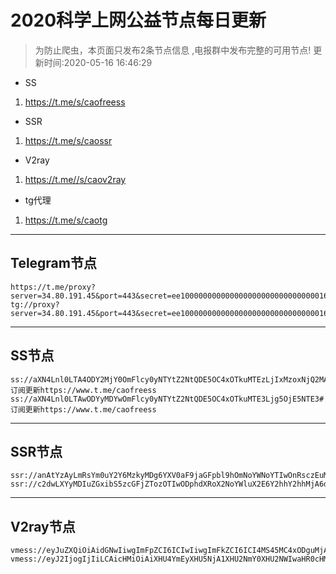 
# 2020科学上网公益节点每日更新

>为防止爬虫，本页面只发布2条节点信息 ,电报群中发布完整的可用节点!
更新时间:2020-05-16 16:46:29

- SS     
1. https://t.me/s/caofreess
- SSR
1. https://t.me/s/caossr
- V2ray
1. https://t.me//s/caov2ray
- tg代理
1. https://t.me/s/caotg
----------


## Telegram节点

```
https://t.me/proxy?server=34.80.191.45&port=443&secret=ee100000000000000000000000000000016e6f64656a732e6f7267
tg://proxy?server=34.80.191.45&port=443&secret=ee100000000000000000000000000000016e6f64656a732e6f7267
```

----------


## SS节点

```
ss://aXN4Lnl0LTA4ODY2MjY0OmFlcy0yNTYtZ2NtQDE5OC4xOTkuMTEzLjIxMzoxNjQ2MA==#订阅更新https://www.t.me/caofreess
ss://aXN4Lnl0LTAwODYyMDYwOmFlcy0yNTYtZ2NtQDE5OC4xOTkuMTE3Ljg5OjE5NTE3#订阅更新https://www.t.me/caofreess

```
----------


## SSR节点

```
ssr://anAtYzAyLmRsYm0uY2Y6MzkyMDg6YXV0aF9jaGFpbl9hOmNoYWNoYTIwOnRsczEuMl90aWNrZXRfYXV0aDpRa1JyV0doci8_b2Jmc3BhcmFtPSZwcm90b3BhcmFtPSZyZW1hcmtzPTU1UzE1b3FsNTc2a1FHTmhiM056Y3VhdmotYVhwZWFidE9hV3NBPT0mZ3JvdXA9Nks2aTZaaUY1cHUwNXBhd2FIUjBjSE02THk5M2QzY3VkQzV0WlM5allXOXpjM0k9
ssr://c2dwLXYyMDIuZGxibS5zcGFjZTozOTIwODphdXRoX2NoYWluX2E6Y2hhY2hhMjA6dGxzMS4yX3RpY2tldF9hdXRoOlFrUnJXR2hyLz9vYmZzcGFyYW09JnByb3RvcGFyYW09JnJlbWFya3M9NTVTMTVvcWw1NzZrUUdOaGIzTnpjdWF2ai1hWHBlYWJ0T2FXc0E9PSZncm91cD02SzZpNlppRjVwdTA1cGF3YUhSMGNITTZMeTkzZDNjdWRDNXRaUzlqWVc5emMzST0=

```
----------



## V2ray节点
```
vmess://eyJuZXQiOiAidGNwIiwgImFpZCI6ICIwIiwgImFkZCI6ICI4MS45MC4xODguMjA0IiwgInBvcnQiOiAiMTY5NjYiLCAicGF0aCI6ICIiLCAibWV0aG9kIjogIm5vbmUiLCAiaG9zdCI6ICIiLCAiaWQiOiAiOTA1MTcxNTQtMDRmOC00ZWJmLWM0ZjItZmM3MWU0ZGJlN2E2IiwgInRscyI6ICIiLCAicHMiOiAiXHU4YmEyXHU5NjA1XHU2NmY0XHU2NWIwaHR0cHM6Ly93d3cudC5tZS9jYW92MnJheSIsICJ0eXBlIjogIm5vbmUiLCAidiI6ICIyIn0=
vmess://eyJ2IjogIjIiLCAicHMiOiAiXHU4YmEyXHU5NjA1XHU2NmY0XHU2NWIwaHR0cHM6Ly93d3cudC5tZS9jYW92MnJheSIsICJhZGQiOiAibWlsa2dvZ28udGsiLCAicG9ydCI6ICI0NDMiLCAiaWQiOiAiNTE2ZDdmNmMtOTRlZC0xMWVhLTkzMjAtNTYwMDAyYzBmYTI0IiwgImFpZCI6ICI0NiIsICJuZXQiOiAid3MiLCAidHlwZSI6ICJub25lIiwgImhvc3QiOiAibWlsa2dvZ28udGsiLCAicGF0aCI6ICIvek5EV0s0ZTUvIiwgInRscyI6ICJ0bHMifQ==

```



